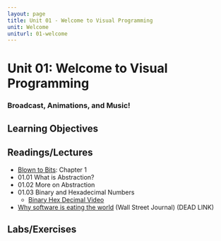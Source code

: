 ```yaml
---
layout: page
title: Unit 01 - Welcome to Visual Programming
unit: Welcome
uniturl: 01-welcome
---
```



Unit 01: Welcome to Visual Programming
======================================
### Broadcast, Animations, and Music! 


Learning Objectives
-------------------



Readings/Lectures
-----------------
 * [Blown to Bits](): Chapter 1
 * 01.01 What is Abstraction?
 * 01.02 More on Abstraction
 * 01.03 Binary and Hexadecimal Numbers
   * [Binary Hex Decimal Video](http://www.screencast.com/t/c2tp610y1tx6)
 * [Why software is eating the world](http://online.wsj.com/article/SB10001424053111903480904576512250915629460.html) (Wall Street Journal) (DEAD LINK)


Labs/Exercises
--------------



